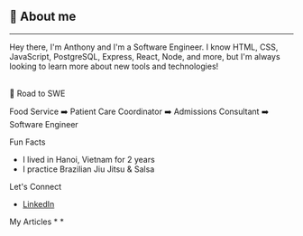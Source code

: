 ## 💬 About me 
---
Hey there, I'm Anthony and I'm a Software Engineer. I know HTML, CSS, JavaScript, PostgreSQL, Express, React, Node, and more, but I'm always looking to learn more about new tools and technologies!
<br/><br/>

:roller_coaster: Road to SWE

Food Service :arrow_right:  Patient Care Coordinator :arrow_right: Admissions Consultant :arrow_right: Software Engineer

Fun Facts
* I lived in Hanoi, Vietnam for 2 years
* I practice Brazilian Jiu Jitsu & Salsa

Let's Connect
* [LinkedIn](https://www.linkedin.com/in/anthony-ngo-480564114/)

My Articles
* 
*

<!--
**AnthonyVNgo/AnthonyVNgo** is a ✨ _special_ ✨ repository because its `README.md` (this file) appears on your GitHub profile.

Here are some ideas to get you started:

- 🔭 I’m currently working on ...
- 🌱 I’m currently learning ...
- 👯 I’m looking to collaborate on ...
- 🤔 I’m looking for help with ...
- 💬 Ask me about ...
- 📫 How to reach me: ...
- 😄 Pronouns: ...
- ⚡ Fun fact: ...
-->
